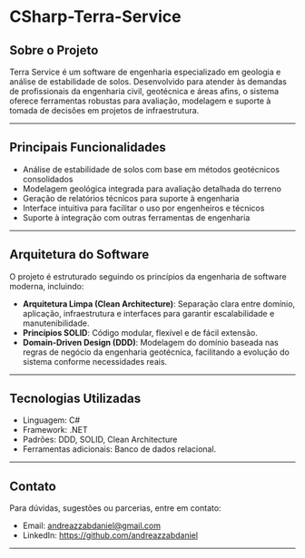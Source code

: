 # CSharp-Terra-Service

## Sobre o Projeto

Terra Service é um software de engenharia especializado em geologia e análise de estabilidade de solos. Desenvolvido para atender às demandas de profissionais da engenharia civil, geotécnica e áreas afins, o sistema oferece ferramentas robustas para avaliação, modelagem e suporte à tomada de decisões em projetos de infraestrutura.

---

## Principais Funcionalidades

- Análise de estabilidade de solos com base em métodos geotécnicos consolidados
- Modelagem geológica integrada para avaliação detalhada do terreno
- Geração de relatórios técnicos para suporte à engenharia
- Interface intuitiva para facilitar o uso por engenheiros e técnicos
- Suporte à integração com outras ferramentas de engenharia

---

## Arquitetura do Software

O projeto é estruturado seguindo os princípios da engenharia de software moderna, incluindo:

- **Arquitetura Limpa (Clean Architecture)**: Separação clara entre domínio, aplicação, infraestrutura e interfaces para garantir escalabilidade e manutenibilidade.
- **Princípios SOLID**: Código modular, flexível e de fácil extensão.
- **Domain-Driven Design (DDD)**: Modelagem do domínio baseada nas regras de negócio da engenharia geotécnica, facilitando a evolução do sistema conforme necessidades reais.

---

## Tecnologias Utilizadas

- Linguagem: C#
- Framework: .NET
- Padrões: DDD, SOLID, Clean Architecture
- Ferramentas adicionais: Banco de dados relacional.

---

## Contato

Para dúvidas, sugestões ou parcerias, entre em contato:

- Email: andreazzabdaniel@gmail.com
- LinkedIn: https://github.com/andreazzabdaniel

---

